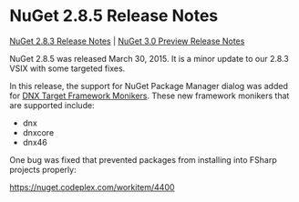 # NuGet 2.8.5 Release Notes

[NuGet 2.8.3 Release Notes](nuget-2.8.3) | [NuGet 3.0 Preview Release Notes](nuget-3.0-preview)

NuGet 2.8.5 was released March 30, 2015. It is a minor update to our 2.8.3 VSIX with some targeted fixes. 

In this release, the support for NuGet Package Manager dialog was added for [DNX Target Framework Monikers](https://github.com/aspnet/dnx).  These new framework monikers that are supported include:

* dnx
* dnxcore
* dnx46

One bug was fixed that prevented packages from installing into FSharp projects properly:

https://nuget.codeplex.com/workitem/4400
  
